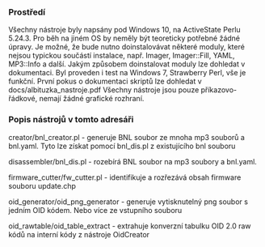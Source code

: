 
### Prostředí
Všechny nástroje byly napsány pod Windows 10, na ActiveState Perlu 5.24.3. Pro běh na jiném OS by neměly být teoreticky
potřebné žádné úpravy. Je možné, že bude nutno doinstalovávat některé moduly, které nejsou typickou součástí instalace,
např. Imager, Imager::Fill, YAML, MP3::Info a další. Jakým způsobem doinstalovat moduly lze dohledat v dokumentaci.
Byl proveden i test na Windows 7, Strawberry Perl, vše je funkční. První pokus o dokumentaci skriptů lze dohledat v docs/albituzka_nastroje.pdf
Všechny nástroje jsou pouze příkazovo-řádkové, nemají žádné grafické rozhraní.

### Popis nástrojů v tomto adresáři

creator/bnl_creator.pl - generuje BNL soubor ze mnoha mp3 souborů a bnl.yaml. Tyto lze získat pomocí bnl_dis.pl z existujícího bnl souboru

disassembler/bnl_dis.pl - rozebírá BNL soubor na mp3 soubory a bnl.yaml.

firmware_cutter/fw_cutter.pl - identifikuje a rozřezává obsah firmware souboru update.chp

oid_generator/oid_png_generator - generuje vytisknutelný png soubor s jedním OID kódem. Nebo více ze vstupního souboru

oid_rawtable/oid_table_extract - extrahuje konverzní tabulku OID 2.0 raw kódů na interní kódy z nástroje OidCreator
